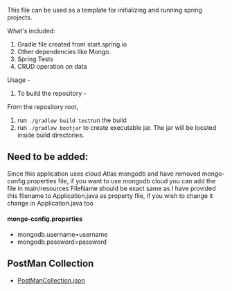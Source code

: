This file can be used as a template for initializing and running spring projects.

What's included: 
1. Gradle file created from start.spring.io
2. Other dependencies like Mongo.
3. Spring Tests
4. CRUD operation on data

Usage - 

1. To build the repository - 

From the repository root, 

1. run `./gradlew build test`run the build
2. run `./gradlew bootjar` to create executable jar. The jar will be located inside build directories.

## Need to be added:
Since this application uses cloud Atlas mongodb and have removed mongo-config.properties file, if you want to use mongodb cloud you can add the file in main/resources
FileName should be exact same as I have provided this filename to Application.java as property file, if you wish to change it change in Application.java too
#### mongo-config.properties
- mongodb.username=username
- mongodb.password=password

## PostMan Collection
- [PostManCollection.json](https://github.com/kunaljs-sudo/LeaderBoard/blob/main/LeaderBoard.postman_collection4.json)
